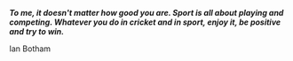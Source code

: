 _**To me, it doesn't matter how good you are. Sport is all about playing and competing. Whatever you do in cricket and in sport, enjoy it, be positive and try to win.**_

Ian Botham